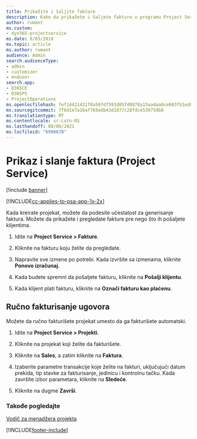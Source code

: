 ```yaml
---
title: Prikažite i šaljite fakture
description: Kako da prikažete i šaljete fakture u programu Project Service
author: rumant
ms.custom:
- dyn365-projectservice
ms.date: 8/03/2018
ms.topic: article
ms.author: rumant
audience: Admin
search.audienceType:
- admin
- customizer
- enduser
search.app:
- D365CE
- D365PS
- ProjectOperations
ms.openlocfilehash: fef14421431f8a597d7593d857d0878a15aa4aa0ce603fb1ed8614903a8f6104
ms.sourcegitcommit: 7f8d1e7a16af769adb43d1877c28fdce53975db8
ms.translationtype: MT
ms.contentlocale: sr-Latn-RS
ms.lasthandoff: 08/06/2021
ms.locfileid: "6996678"
---
```

# <a name="view-and-send-invoices-project-service"></a>Prikaz i slanje faktura (Project Service)

[!include [banner](../includes/psa-now-project-operations.md)]

[!INCLUDE[cc-applies-to-psa-app-1x-2x](../includes/cc-applies-to-psa-app-1x-2x.md)]

Kada kreirate projekat, možete da podesite učestalost za generisanje faktura. Možete da prikažete i pregledate fakture pre nego što ih pošaljete klijentima.  
  
1.  Idite na **Project Service > Fakture**.  
  
2.  Kliknite na fakturu koju želite da pregledate.  
  
3.  Napravite sve izmene po potrebi. Kada izvršite sa izmenama, kliknite **Ponovo izračunaj**.  
  
4.  Kada budete spremni da pošaljete fakturu, kliknite na **Pošalji klijentu**.  
  
5.  Kada klijent plati fakturu, kliknite na **Označi fakturu kao plaćenu**.  
  
## <a name="manually-invoice-a-contract"></a>Ručno fakturisanje ugovora  
 Možete da ručno fakturišete projekat umesto da ga fakturišete automatski.  
  
1.  Idite na **Project Service > Projekti**.  
  
2.  Kliknite na projekat koji želite da fakturišete.  
  
3.  Kliknite na **Sales**, a zatim kliknite na **Faktura**.  
  
4.  Izaberite parametre transakcije koje želite na fakturi, uključujući datum prekida, tip stavke za fakturisanje, jedinicu i kontrolnu tačku. Kada završite izbor parametara, kliknite na **Sledeće**.  
  
5.  Kliknite na dugme **Završi**.  
  
### <a name="see-also"></a>Takođe pogledajte  
 [Vodič za menadžera projekta](../psa/project-manager-guide.md)


[!INCLUDE[footer-include](../includes/footer-banner.md)]